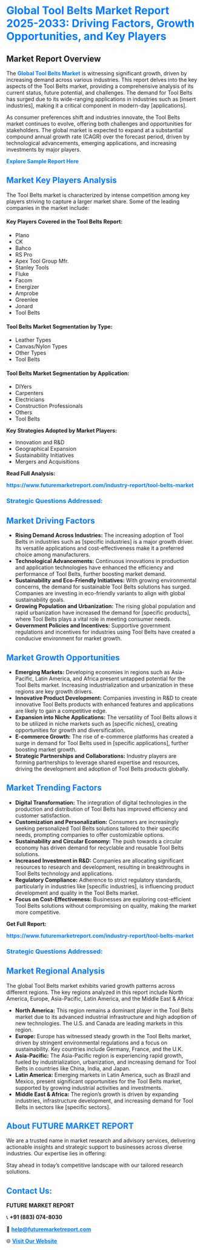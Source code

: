 <h1 style="color: #007BFF;">Global Tool Belts Market Report 2025-2033: Driving Factors, Growth Opportunities, and Key Players</h1>

<section id="overview">
<h2>Market Report Overview</h2>
<p>The <a href="https://www.futuremarketreport.com/industry-report/tool-belts-market" style="color: #007BFF; text-decoration: none;"><strong>Global Tool Belts Market</strong></a> is witnessing significant growth, driven by increasing demand across various industries. This report delves into the key aspects of the Tool Belts market, providing a comprehensive analysis of its current status, future potential, and challenges. The demand for Tool Belts has surged due to its wide-ranging applications in industries such as [insert industries], making it a critical component in modern-day [applications].</p>
<p>As consumer preferences shift and industries innovate, the Tool Belts market continues to evolve, offering both challenges and opportunities for stakeholders. The global market is expected to expand at a substantial compound annual growth rate (CAGR) over the forecast period, driven by technological advancements, emerging applications, and increasing investments by major players.</p>
</section>

<section id="overview">
<p><a href="https://www.futuremarketreport.com/request-sample/reportId=101065" style="color: #007BFF; text-decoration: none;"><strong>Explore Sample Report Here</strong></a></p>
</section>

<section id="key-players">
<h2 style="color: #007BFF;">Market Key Players Analysis</h2>
<p>The Tool Belts market is characterized by intense competition among key players striving to capture a larger market share. Some of the leading companies in the market include:</p>
<h4>Key Players Covered in the Tool Belts Report:</h4>
<ul><li>Plano</li><li>CK</li><li>Bahco</li><li>RS Pro</li><li>Apex Tool Group Mfr.</li><li>Stanley Tools</li><li>Fluke</li><li>Facom</li><li>Energizer</li><li>Amprobe</li><li>Greenlee</li><li>Jonard</li><li>Tool Belts</li></ul>
<h4>Tool Belts Market Segmentation by Type:</h4>
<ul><li>Leather Types</li><li>Canvas/Nylon Types</li><li>Other Types</li><li>Tool Belts</li></ul>

<h4>Tool Belts Market Segmentation by Application:</h4>
<ul><li>DIYers</li><li>Carpenters</li><li>Electricians</li><li>Construction Professionals</li><li>Others</li><li>Tool Belts</li></ul>
<p><strong>Key Strategies Adopted by Market Players:</strong></p>
<ul>
<li>Innovation and R&D</li>
<li>Geographical Expansion</li>
<li>Sustainability Initiatives</li>
<li>Mergers and Acquisitions</li>
</ul>
</section>

<section>
<p><strong>Read Full Analysis: </strong></p><a href="https://www.futuremarketreport.com/industry-report/tool-belts-market" style="color: #007BFF; text-decoration: none;"><strong>https://www.futuremarketreport.com/industry-report/tool-belts-market</strong></a>
<h3 style="color: #007BFF;">Strategic Questions Addressed:</h3>
</section>

<section id="driving-factors">
<h2 style="color: #007BFF;">Market Driving Factors</h2>
<ul>
<li><strong>Rising Demand Across Industries:</strong> The increasing adoption of Tool Belts in industries such as [specific industries] is a major growth driver. Its versatile applications and cost-effectiveness make it a preferred choice among manufacturers.</li>
<li><strong>Technological Advancements:</strong> Continuous innovations in production and application technologies have enhanced the efficiency and performance of Tool Belts, further boosting market demand.</li>
<li><strong>Sustainability and Eco-Friendly Initiatives:</strong> With growing environmental concerns, the demand for sustainable Tool Belts solutions has surged. Companies are investing in eco-friendly variants to align with global sustainability goals.</li>
<li><strong>Growing Population and Urbanization:</strong> The rising global population and rapid urbanization have increased the demand for [specific products], where Tool Belts plays a vital role in meeting consumer needs.</li>
<li><strong>Government Policies and Incentives:</strong> Supportive government regulations and incentives for industries using Tool Belts have created a conducive environment for market growth.</li>
</ul>
</section>

<section id="growth-opportunities">
<h2 style="color: #007BFF;">Market Growth Opportunities</h2>
<ul>
<li><strong>Emerging Markets:</strong> Developing economies in regions such as Asia-Pacific, Latin America, and Africa present untapped potential for the Tool Belts market. Increasing industrialization and urbanization in these regions are key growth drivers.</li>
<li><strong>Innovative Product Development:</strong> Companies investing in R&D to create innovative Tool Belts products with enhanced features and applications are likely to gain a competitive edge.</li>
<li><strong>Expansion into Niche Applications:</strong> The versatility of Tool Belts allows it to be utilized in niche markets such as [specific niches], creating opportunities for growth and diversification.</li>
<li><strong>E-commerce Growth:</strong> The rise of e-commerce platforms has created a surge in demand for Tool Belts used in [specific applications], further boosting market growth.</li>
<li><strong>Strategic Partnerships and Collaborations:</strong> Industry players are forming partnerships to leverage shared expertise and resources, driving the development and adoption of Tool Belts products globally.</li>
</ul>
</section>

<section id="trending-factors">
<h2 style="color: #007BFF;">Market Trending Factors</h2>
<ul>
<li><strong>Digital Transformation:</strong> The integration of digital technologies in the production and distribution of Tool Belts has improved efficiency and customer satisfaction.</li>
<li><strong>Customization and Personalization:</strong> Consumers are increasingly seeking personalized Tool Belts solutions tailored to their specific needs, prompting companies to offer customizable options.</li>
<li><strong>Sustainability and Circular Economy:</strong> The push towards a circular economy has driven demand for recyclable and reusable Tool Belts solutions.</li>
<li><strong>Increased Investment in R&D:</strong> Companies are allocating significant resources to research and development, resulting in breakthroughs in Tool Belts technology and applications.</li>
<li><strong>Regulatory Compliance:</strong> Adherence to strict regulatory standards, particularly in industries like [specific industries], is influencing product development and quality in the Tool Belts market.</li>
<li><strong>Focus on Cost-Effectiveness:</strong> Businesses are exploring cost-efficient Tool Belts solutions without compromising on quality, making the market more competitive.</li>
</ul>
</section>

<section>
<p><strong>Get Full Report: </strong></p><a href="https://www.futuremarketreport.com/industry-report/tool-belts-market" style="color: #007BFF; text-decoration: none;"><strong>https://www.futuremarketreport.com/industry-report/tool-belts-market</strong></a>
<h3 style="color: #007BFF;">Strategic Questions Addressed:</h3>
</section>


<section id="regional-analysis">
<h2 style="color: #007BFF;">Market Regional Analysis</h2>
<p>The global Tool Belts market exhibits varied growth patterns across different regions. The key regions analyzed in this report include North America, Europe, Asia-Pacific, Latin America, and the Middle East & Africa:</p>
<ul>
<li><strong>North America:</strong> This region remains a dominant player in the Tool Belts market due to its advanced industrial infrastructure and high adoption of new technologies. The U.S. and Canada are leading markets in this region.</li>
<li><strong>Europe:</strong> Europe has witnessed steady growth in the Tool Belts market, driven by stringent environmental regulations and a focus on sustainability. Key countries include Germany, France, and the U.K.</li>
<li><strong>Asia-Pacific:</strong> The Asia-Pacific region is experiencing rapid growth, fueled by industrialization, urbanization, and increasing demand for Tool Belts in countries like China, India, and Japan.</li>
<li><strong>Latin America:</strong> Emerging markets in Latin America, such as Brazil and Mexico, present significant opportunities for the Tool Belts market, supported by growing industrial activities and investments.</li>
<li><strong>Middle East & Africa:</strong> The region’s growth is driven by expanding industries, infrastructure development, and increasing demand for Tool Belts in sectors like [specific sectors].</li>
</ul>
</section>

<footer>
<h2 style="color: #007BFF;">About FUTURE MARKET REPORT</h2>
<p>We are a trusted name in market research and advisory services, delivering actionable insights and strategic support to businesses across diverse industries. Our expertise lies in offering:</p>

<p>Stay ahead in today’s competitive landscape with our tailored research solutions.</p>

<h2 style="color: #007BFF;">Contact Us:</h2>
<p><strong>FUTURE MARKET REPORT</strong></p>
<p>📞 <strong>+91 (883) 074-8030</strong></p>
<p>📧 <strong><a href="mailto:help@futuremarketreport.com" style="color: #007BFF;">help@futuremarketreport.com</a></strong></p>
<p>🌐 <strong><a href="https://www.futuremarketreport.com/" style="color: #007BFF;">Visit Our Website</a></strong></p>
</footer>